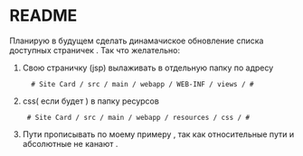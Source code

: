 # README #
Планирую в будущем сделать динамачиское обновление списка доступных страничек . 
Так что желательно:

1. Свою страничку (jsp) вылаживать в отдельную папку по адресу  

         # Site Card / src / main / webapp / WEB-INF / views / # 


2.  css( если будет ) в папку ресурсов 

         # Site Card / src / main / webapp / resources / css / # 


3. Пути прописывать по моему примеру , так как относительные пути и абсолютные не канают .